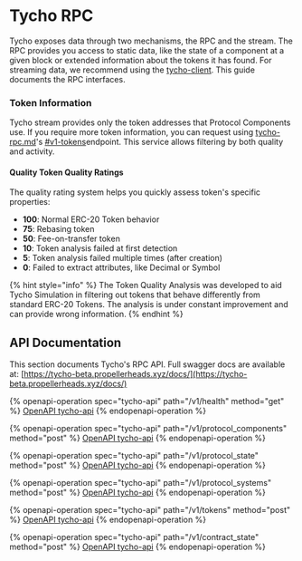 # Tycho RPC

Tycho exposes data through two mechanisms, the RPC and the stream. The RPC provides you access to static data, like the state of a component at a given block or extended information about the tokens it has found. For streaming data, we recommend using the [tycho-client](tycho-client/ "mention"). This guide documents the RPC interfaces.&#x20;

### Token Information

Tycho stream provides only the token addresses that Protocol Components use. If you require more token information, you can request using [tycho-rpc.md](tycho-rpc.md "mention")'s [#v1-tokens](tycho-rpc.md#v1-tokens "mention")endpoint. This service allows filtering by both quality and activity.

#### Quality Token Quality Ratings

The quality rating system helps you quickly assess token's specific properties:

* **100**: Normal ERC-20 Token behavior
* **75**: Rebasing token
* **50**: Fee-on-transfer token
* **10**: Token analysis failed at first detection
* **5**: Token analysis failed multiple times (after creation)
* **0**: Failed to extract attributes, like Decimal or Symbol

{% hint style="info" %}
The Token Quality Analysis was developed to aid Tycho Simulation in filtering out tokens that behave differently from standard ERC-20 Tokens. The analysis is under constant improvement and can provide wrong information.
{% endhint %}

## API Documentation

This section documents Tycho's RPC API. Full swagger docs are available at: [https://tycho-beta.propellerheads.xyz/docs/](https://tycho-beta.propellerheads.xyz/docs/)

{% openapi-operation spec="tycho-api" path="/v1/health" method="get" %}
[OpenAPI tycho-api](https://gitbook-x-prod-openapi.4401d86825a13bf607936cc3a9f3897a.r2.cloudflarestorage.com/raw/360443387f3e482f98de29f904ec948275acf647b29df78a49023c8ddbde374c.txt?X-Amz-Algorithm=AWS4-HMAC-SHA256&X-Amz-Content-Sha256=UNSIGNED-PAYLOAD&X-Amz-Credential=dce48141f43c0191a2ad043a6888781c%2F20250714%2Fauto%2Fs3%2Faws4_request&X-Amz-Date=20250714T184944Z&X-Amz-Expires=172800&X-Amz-Signature=601ec7a7a05fc3277cbcf650e2e6ae6988596ce4c55c4e65b278e2eff087b2af&X-Amz-SignedHeaders=host&x-amz-checksum-mode=ENABLED&x-id=GetObject)
{% endopenapi-operation %}

{% openapi-operation spec="tycho-api" path="/v1/protocol_components" method="post" %}
[OpenAPI tycho-api](https://gitbook-x-prod-openapi.4401d86825a13bf607936cc3a9f3897a.r2.cloudflarestorage.com/raw/360443387f3e482f98de29f904ec948275acf647b29df78a49023c8ddbde374c.txt?X-Amz-Algorithm=AWS4-HMAC-SHA256&X-Amz-Content-Sha256=UNSIGNED-PAYLOAD&X-Amz-Credential=dce48141f43c0191a2ad043a6888781c%2F20250714%2Fauto%2Fs3%2Faws4_request&X-Amz-Date=20250714T184944Z&X-Amz-Expires=172800&X-Amz-Signature=601ec7a7a05fc3277cbcf650e2e6ae6988596ce4c55c4e65b278e2eff087b2af&X-Amz-SignedHeaders=host&x-amz-checksum-mode=ENABLED&x-id=GetObject)
{% endopenapi-operation %}

{% openapi-operation spec="tycho-api" path="/v1/protocol_state" method="post" %}
[OpenAPI tycho-api](https://gitbook-x-prod-openapi.4401d86825a13bf607936cc3a9f3897a.r2.cloudflarestorage.com/raw/360443387f3e482f98de29f904ec948275acf647b29df78a49023c8ddbde374c.txt?X-Amz-Algorithm=AWS4-HMAC-SHA256&X-Amz-Content-Sha256=UNSIGNED-PAYLOAD&X-Amz-Credential=dce48141f43c0191a2ad043a6888781c%2F20250714%2Fauto%2Fs3%2Faws4_request&X-Amz-Date=20250714T184944Z&X-Amz-Expires=172800&X-Amz-Signature=601ec7a7a05fc3277cbcf650e2e6ae6988596ce4c55c4e65b278e2eff087b2af&X-Amz-SignedHeaders=host&x-amz-checksum-mode=ENABLED&x-id=GetObject)
{% endopenapi-operation %}

{% openapi-operation spec="tycho-api" path="/v1/protocol_systems" method="post" %}
[OpenAPI tycho-api](https://gitbook-x-prod-openapi.4401d86825a13bf607936cc3a9f3897a.r2.cloudflarestorage.com/raw/360443387f3e482f98de29f904ec948275acf647b29df78a49023c8ddbde374c.txt?X-Amz-Algorithm=AWS4-HMAC-SHA256&X-Amz-Content-Sha256=UNSIGNED-PAYLOAD&X-Amz-Credential=dce48141f43c0191a2ad043a6888781c%2F20250714%2Fauto%2Fs3%2Faws4_request&X-Amz-Date=20250714T184944Z&X-Amz-Expires=172800&X-Amz-Signature=601ec7a7a05fc3277cbcf650e2e6ae6988596ce4c55c4e65b278e2eff087b2af&X-Amz-SignedHeaders=host&x-amz-checksum-mode=ENABLED&x-id=GetObject)
{% endopenapi-operation %}

{% openapi-operation spec="tycho-api" path="/v1/tokens" method="post" %}
[OpenAPI tycho-api](https://gitbook-x-prod-openapi.4401d86825a13bf607936cc3a9f3897a.r2.cloudflarestorage.com/raw/360443387f3e482f98de29f904ec948275acf647b29df78a49023c8ddbde374c.txt?X-Amz-Algorithm=AWS4-HMAC-SHA256&X-Amz-Content-Sha256=UNSIGNED-PAYLOAD&X-Amz-Credential=dce48141f43c0191a2ad043a6888781c%2F20250714%2Fauto%2Fs3%2Faws4_request&X-Amz-Date=20250714T184944Z&X-Amz-Expires=172800&X-Amz-Signature=601ec7a7a05fc3277cbcf650e2e6ae6988596ce4c55c4e65b278e2eff087b2af&X-Amz-SignedHeaders=host&x-amz-checksum-mode=ENABLED&x-id=GetObject)
{% endopenapi-operation %}

{% openapi-operation spec="tycho-api" path="/v1/contract_state" method="post" %}
[OpenAPI tycho-api](https://gitbook-x-prod-openapi.4401d86825a13bf607936cc3a9f3897a.r2.cloudflarestorage.com/raw/360443387f3e482f98de29f904ec948275acf647b29df78a49023c8ddbde374c.txt?X-Amz-Algorithm=AWS4-HMAC-SHA256&X-Amz-Content-Sha256=UNSIGNED-PAYLOAD&X-Amz-Credential=dce48141f43c0191a2ad043a6888781c%2F20250714%2Fauto%2Fs3%2Faws4_request&X-Amz-Date=20250714T184944Z&X-Amz-Expires=172800&X-Amz-Signature=601ec7a7a05fc3277cbcf650e2e6ae6988596ce4c55c4e65b278e2eff087b2af&X-Amz-SignedHeaders=host&x-amz-checksum-mode=ENABLED&x-id=GetObject)
{% endopenapi-operation %}

